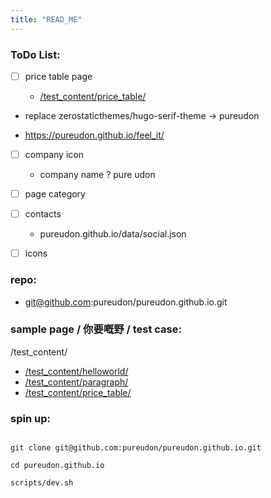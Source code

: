 ```yaml
---
title: "READ_ME"
---
```


### ToDo List:

- [ ] price table page

  - [/test_content/price_table/](/test_content/price_table/)

- replace zerostaticthemes/hugo-serif-theme -> pureudon

- https://pureudon.github.io/feel_it/

- [ ] company icon

  - company name ? pure udon

- [ ] page category

- [ ] contacts

  - pureudon.github.io/data/social.json

- [ ] icons

### repo:

- git@github.com:pureudon/pureudon.github.io.git

### sample page / 你要嘅野 / test case:

/test_content/

- [/test_content/helloworld/](/test_content/helloworld/)
- [/test_content/paragraph/](/test_content/paragraph/)
- [/test_content/price_table/](/test_content/price_table/)

### spin up:

```

git clone git@github.com:pureudon/pureudon.github.io.git

cd pureudon.github.io

scripts/dev.sh

```
